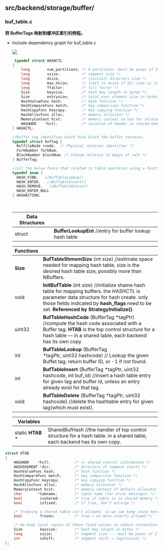 ## src/backend/storage/buffer/

### buf_table.c

**将 BufferTags 映射到缓冲区索引的例程。**

* Include dependency graph for buf_table.c

  ![](http://doxygen.postgresql.org/buf__table_8c__incl.png)

  ```C
   typedef struct HASHCTL
  {
      long        num_partitions; /* # partitions (must be power of 2) */
      long        ssize;          /* segment size */
      long        dsize;          /* (initial) directory size */
      long        max_dsize;      /* limit to dsize if dir size is limited */
      long        ffactor;        /* fill factor */
      Size        keysize;        /* hash key length in bytes */
      Size        entrysize;      /* total user element size in bytes */
      HashValueFunc hash;         /* hash function */
      HashCompareFunc match;      /* key comparison function */
      HashCopyFunc keycopy;       /* key copying function */
      HashAllocFunc alloc;        /* memory allocator */
      MemoryContext hcxt;         /* memory context to use for allocations */
      HASHHDR    *hctl;           /* location of header in shared mem */
  } HASHCTL;
  ```

  ```C
  //Buffer tag identifies which disk block the buffer contains.
  typedef struct buftag {
    RelfileNode rnode;  /* Physical relation identifier */
    ForkNumber forkNum;
    BlockNumber blockNum; /* blknum relative to begin of reln */
  } BufferTag;
  ```

  ```C
  //all the below funcs that related to table operation using a function named "hash_search_...", in that, there is an enum options of hash search operations:
  typedef enum {
    HASH_FIND,   //BufTableLookup()
    HASH_ENTER,   //BufTableInsert()
    HASH_REMOVE,   //BufTableDelete()
    HASH_ENTER_NULL
  } HASHACTION;
  ```

  ​

  | Data Structures |                                          |
  | --------------- | ---------------------------------------- |
  | struct          | **BufferLookupEnt**       //entry for buffer lookup hash table |

  | Functions |                                          |
  | --------- | ---------------------------------------- |
  | **Size**  | **BufTableShmemSize** (int size)   //estimate space needed for mapping hash table, size is the desired hash table size, possibly more than NBuffers. |
  | void      | **InitBufTable** (int size)     //Initialize shame hash table for mapping buffers.  the _HASHCTL_ is parameter data structure for hash create. only those fields indicated by **hash_flags** need to be set.    **Referenced by StrategyInitialize()**. |
  | uint32    | **BufTableHashCode**  (BufferTag \*tagPtr)   //compute the hash code associated with a Buffer tag.  **HTAB** is the top control structure for a hash table — in a shared table, each backend has its own copy |
  | int       | **BufTableLookup** (BufferTag \*tagPtr, uint32 hashcode)   // Lookup the given Buffet tag; return buffer ID, or -1 if not found. |
  | int       | **BufTableInsert** (BufferTag \*tagPtr, uint32 hashcode, int buf_id)   //insert a  hash table entry for given tag and buffer id, unless an entry already exist for that tag. |
  | void      | **BufTableDelete** (BufferTag \*tagPtr, uint32 hashcode)   //delete the hashtable entry for given tag(which must exist). |

  | Variables          |                                          |
  | ------------------ | ---------------------------------------- |
  | static **HTAB** \* | SharedBufHash   //the handler of top control structure for a hash table.  in a shared table, each backend has its own copy. |


```C
struct HTAB
{
    HASHHDR    *hctl;           /* => shared control information */
    HASHSEGMENT *dir;           /* directory of segment starts */
    HashValueFunc hash;         /* hash function */
    HashCompareFunc match;      /* key comparison function */
    HashCopyFunc keycopy;       /* key copying function */
    HashAllocFunc alloc;        /* memory allocator */
    MemoryContext hcxt;         /* memory context if default allocator used */
    char       *tabname;        /* table name (for error messages) */
    bool        isshared;       /* true if table is in shared memory */
    bool        isfixed;        /* if true, don't enlarge */

    /* freezing a shared table isn't allowed, so we can keep state here */
    bool        frozen;         /* true = no more inserts allowed */

    /* We keep local copies of these fixed values to reduce contention */
    Size        keysize;        /* hash key length in bytes */
    long        ssize;          /* segment size --- must be power of 2 */
    int         sshift;         /* segment shift = log2(ssize) */
};
```

